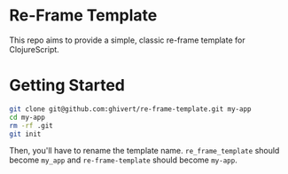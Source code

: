 # Re-Frame Template

This repo aims to provide a simple, classic re-frame template for ClojureScript.

# Getting Started

```bash
git clone git@github.com:ghivert/re-frame-template.git my-app
cd my-app
rm -rf .git
git init
```

Then, you'll have to rename the template name. `re_frame_template` should become
`my_app` and `re-frame-template` should become `my-app`. 
